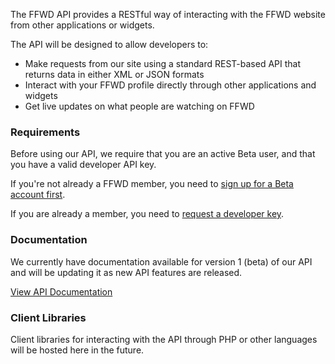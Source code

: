 The FFWD API provides a RESTful way of interacting with the FFWD website from other applications or widgets.

The API will be designed to allow developers to:

  * Make requests from our site using a standard REST-based API that returns data in either XML or JSON formats
  * Interact with your FFWD profile directly through other applications and widgets
  * Get live updates on what people are watching on FFWD

### Requirements ###

Before using our API, we require that you are an active Beta user, and that you have a valid developer API key.

If you're not already a FFWD member, you need to [sign up for a Beta account first](http://www.ffwd.com).

If you are already a member, you need to [request a developer key](http://www.ffwd.com/developers/apikey).

### Documentation ###

We currently have documentation available for version 1 (beta) of our API and will be updating it as new API features are released.

[View API Documentation](http://code.google.com/p/ffwd-api/wiki/APIDocumentation)

### Client Libraries ###

Client libraries for interacting with the API through PHP or other languages will be hosted here in the future.
